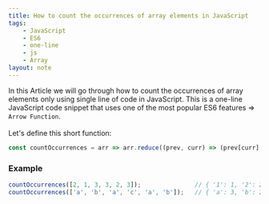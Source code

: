 ```yaml
---
title: How to count the occurrences of array elements in JavaScript
tags:
    - JavaScript
    - ES6
    - one-line
    - js
    - Array
layout: note
---
```




In this Article we will go through how to count the occurrences of array elements only using single line of code in JavaScript.
This is a one-line JavaScript code snippet that uses one of the most popular ES6 features => `Arrow Function`.
<br/>
<br/>
Let's define this short function:

```js {.wrap}
const countOccurrences = arr => arr.reduce((prev, curr) => (prev[curr] = ++prev[curr] || 1, prev), {});
```

### Example

```js {.wrap}
countOccurrences([2, 1, 3, 3, 2, 3]);               // { '1': 1, '2': 2, '3': 3 }
countOccurrences(['a', 'b', 'a', 'c', 'a', 'b']);   // { 'a': 3, 'b': 2, 'c': 1 }
```